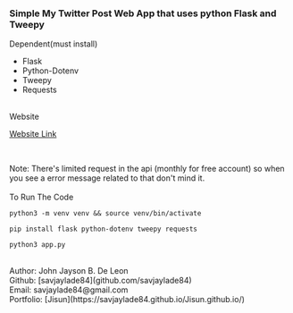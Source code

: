 
### Simple My Twitter Post Web App that uses python Flask and Tweepy <br>

Dependent(must install)
- Flask
- Python-Dotenv
- Tweepy
- Requests

<br>
Website<br> 

[Website Link](https://mytweeterfeed.onrender.com/)

<br>

Note:
There's limited request in the api (monthly for free account) so when you see a
error message related to that don't mind it.<br><br> 
To Run The Code

`python3 -m venv venv && source venv/bin/activate` 

`pip install flask python-dotenv tweepy requests`

`python3 app.py`

<br>
Author: John Jayson B. De Leon<br>
Github: [savjaylade84](github.com/savjaylade84) <br>
Email: savjaylade84@gmail.com<br>
Portfolio: [Jisun](https://savjaylade84.github.io/Jisun.github.io/)<br>
